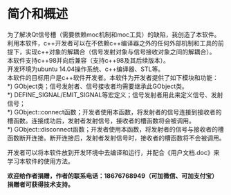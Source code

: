 # 简介和概述  

为了解决Qt信号槽（需要依赖moc机制和moc工具）的缺陷，我创造了本软件。  
利用本软件，c++开发者可以在不依赖c++编译器之外的任何外部机制和工具的前提下，实现c++对象的解耦合（信号发射对象与信号接收对象之间的解耦合）。  
本软件支持c++98并向后兼容（支持c++98及其后续版本）。  
开发环境为ubuntu 14.04操作系统、c++编译器、STL等。  
本软件的目标用户是c++软件开发者。本软件为开发者提供了如下模块和功能：  
*) GObject类；信号发射者、信号接收者均需要继承此GObject类。  
*) DEFINE_SIGNAL/EMIT_SIGNAL等宏定义；信号发射者用此来定义信号、发射信号；  
*) GObject::connect函数；开发者使用本函数，将发射者的信号连接到接收者的槽函数。连接成功后，发射者发射信号，接收者的槽函数将会被调用。  
*) GObject::disconnect函数；开发者使用本函数，将发射者的信号与接收者的槽函数断开连接。断开连接后，发射者发射信号时，接收者的槽函数将不会被调用。  

开发者可以将本软件放到开发环境中去编译和运行，并配合《用户文档.doc》来学习本软件的使用方法。 

 **欢迎给作者捐赠，作者的联系电话：18676768949（可加微信、可加支付宝）**  
  **捐赠者可获得技术支持。**    
